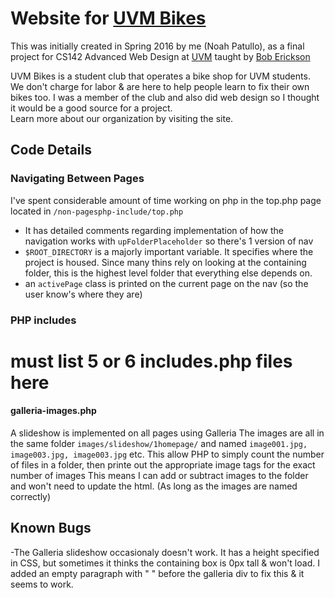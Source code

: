# Website for [UVM Bikes](http://npatullo.w3.uvm.edu/cs142/assignment7/index.php)

This was initially created in Spring 2016 by me (Noah Patullo), as a final project for CS142 Advanced Web Design at [UVM](http://www.uvm.edu/) taught by [Bob Erickson](http://www.uvm.edu/~rerickso/Site/About_Me.html)

UVM Bikes is a student club that operates a bike shop for UVM students. We don't charge for labor & are here to help people learn to fix their own bikes too. I was a member of the club and also did web design so I thought it would be a good source for a project.  
Learn more about our organization by visiting the site.

## Code Details
### Navigating Between Pages
I've spent considerable amount of time working on php in the top.php page located in `/non-pagesphp-include/top.php`  
- It has detailed comments regarding implementation of how the navigation works with `upFolderPlaceholder` so there's 1 version of nav
- `$ROOT_DIRECTORY` is a majorly important variable. It specifies where the project is housed. Since many thins rely on looking at the containing folder, this is the highest level folder that everything else depends on. 
- an `activePage` class is printed on the current page on the nav (so the user know's where they are)

### PHP includes

# must list 5 or 6 includes.php files here
#### galleria-images.php
A slideshow is implemented on all pages using Galleria
The images are all in the same folder `images/slideshow/1homepage/` and named `image001.jpg, image003.jpg, image003.jpg` etc. This allow PHP to simply count the number of files in a folder, then printe out the appropriate image tags for the exact number of images
This means I can add or subtract images to the folder and won't need to update the html. (As long as the images are named correctly)

## Known Bugs
-The Galleria slideshow occasionaly doesn't work. It has a height specified in CSS, but sometimes it thinks the containing box is 0px tall & won't load. I added an empty paragraph with "&nbsp;" before the galleria div to fix this & it seems to work.
